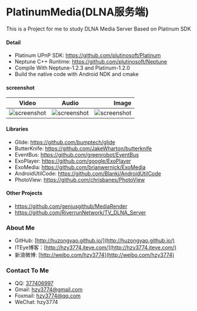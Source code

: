 # PlatinumMedia(DLNA服务端)
This is a Project for me to study DLNA Media Server Based on Platinum SDK

#### Detail
* Platinum UPnP SDK: https://github.com/plutinosoft/Platinum
* Neptune C++ Runtime: https://github.com/plutinosoft/Neptune
* Compile With Neptune-1.2.3 and Platinum-1.2.0
* Build the native code with Android NDK and cmake

#### screenshot
| Video        	| Audio           | Image  	|
| ------------- |:-------------:| -----:|
| ![screenshot](https://github.com/huzongyao/PlatinumMedia/misc/master/misc/screen-video.gif?raw=true)| ![screenshot](https://github.com/huzongyao/PlatinumMedia/misc/master/misc/screen-audio.gif?raw=true)| ![screenshot](https://github.com/huzongyao/PlatinumMedia/misc/master/misc/screen-image.gif?raw=true) |

#### Libraries
* Glide: https://github.com/bumptech/glide
* ButterKnife: https://github.com/JakeWharton/butterknife
* EventBus: https://github.com/greenrobot/EventBus
* ExoPlayer: https://github.com/google/ExoPlayer
* ExoMedia: https://github.com/brianwernick/ExoMedia
* AndroidUtilCode: https://github.com/Blankj/AndroidUtilCode
* PhotoView: https://github.com/chrisbanes/PhotoView

#### Other Projects
* https://github.com/geniusgithub/MediaRender
* https://github.com/RiverrunNetwork/TV_DLNA_Server

### About Me
 * GitHub: [http://huzongyao.github.io/](http://huzongyao.github.io/)
 * ITEye博客：[http://hzy3774.iteye.com/](http://hzy3774.iteye.com/)
 * 新浪微博: [http://weibo.com/hzy3774](http://weibo.com/hzy3774)

### Contact To Me
 * QQ: [377406997](http://wpa.qq.com/msgrd?v=3&uin=377406997&site=qq&menu=yes)
 * Gmail: [hzy3774@gmail.com](mailto:hzy3774@gmail.com)
 * Foxmail: [hzy3774@qq.com](mailto:hzy3774@qq.com)
 * WeChat: hzy3774